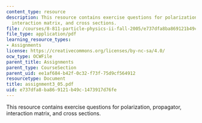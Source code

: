 ```yaml
---
content_type: resource
description: This resource contains exercise questions for polarization, propagator,
  interaction matrix, and cross sections.
file: /courses/8-811-particle-physics-ii-fall-2005/e737dfa8ba869121b49c1473917d76fe_assignment3_05.pdf
file_type: application/pdf
learning_resource_types:
- Assignments
license: https://creativecommons.org/licenses/by-nc-sa/4.0/
ocw_type: OCWFile
parent_title: Assignments
parent_type: CourseSection
parent_uid: ee1af684-b42f-0c32-f73f-75d9cf564912
resourcetype: Document
title: assignment3_05.pdf
uid: e737dfa8-ba86-9121-b49c-1473917d76fe
---
```

This resource contains exercise questions for polarization, propagator, interaction matrix, and cross sections.